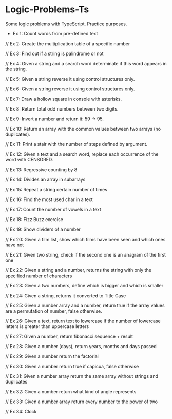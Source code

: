# Logic-Problems-Ts
Some logic problems with TypeScript. Practice purposes.

* Ex 1: Count words from pre-defined text

// Ex 2: Create the multiplication table of a specific number

// Ex 3: Find out if a string is palindrome or not

// Ex 4: Given a string and a search word determinate if this word appears in the string.

// Ex 5: Given a string reverse it using control structures only.

// Ex 6: Given a string reverse it using control structures only.

// Ex 7: Draw a hollow square in console with asterisks.

// Ex 8: Return total odd numbers between two digits.

// Ex 9: Invert a number and return it: 59 -> 95.

// Ex 10: Return an array with the common values between two arrays (no duplicates).

// Ex 11: Print a stair with the number of steps defined by argument.

// Ex 12: Given a text and a search word, replace each occurrence of the word with CENSORED.

// Ex 13: Regressive counting by 8

// Ex 14: Divides an array in subarrays

// Ex 15: Repeat a string certain number of times

// Ex 16: Find the most used char in a text

// Ex 17: Count the number of vowels in a text

// Ex 18: Fizz Buzz exercise

// Ex 19: Show dividers of a number

// Ex 20: Given a film list, show which films have been seen and which ones have not

// Ex 21: Given two string, check if the second one is an anagram of the first one

// Ex 22: Given a string and a number, returns the string with only the specified number of characters

// Ex 23: Given a two numbers, define which is bigger and which is smaller

// Ex 24: Given a string, returns it converted to Title Case

// Ex 25: Given a number array and a number, return true if the array values are a permutation of number, false otherwise.

// Ex 26: Given a text, return text to lowercase if the number of lowercase letters is greater than uppercase letters 

// Ex 27: Given a number, return fibonacci sequence + result 

// Ex 28: Given a number (days), return years, months and days passed

// Ex 29: Given a number return the factorial

// Ex 30: Given a number return true if capicua, false otherwise

// Ex 31: Given a number array return the same array without strings and duplicates

// Ex 32: Given a number return what kind of angle represents

// Ex 33: Given a number array return every number to the power of two

// Ex 34: Clock
